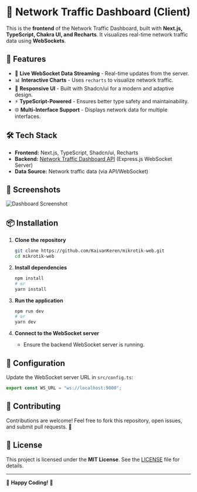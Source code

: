 # 📡 Network Traffic Dashboard (Client)

This is the **frontend** of the Network Traffic Dashboard, built with **Next.js, TypeScript, Chakra UI, and Recharts**. It visualizes real-time network traffic data using **WebSockets**.

## 🚀 Features

- 📡 **Live WebSocket Data Streaming** - Real-time updates from the server.
- 📊 **Interactive Charts** - Uses `recharts` to visualize network traffic.
- 🎨 **Responsive UI** - Built with Shadcn/ui for a modern and adaptive design.
- ⚡ **TypeScript-Powered** - Ensures better type safety and maintainability.
- 🌐 **Multi-Interface Support** - Displays network data for multiple interfaces.

## 🛠️ Tech Stack

- **Frontend:** Next.js, TypeScript, Shadcn/ui, Recharts
- **Backend:** [Network Traffic Dashboard API](https://github.com/KaivanKeren/mikrotik-api) (Express.js WebSocket Server)
- **Data Source:** Network traffic data (via API/WebSocket)

## 📸 Screenshots

![Dashboard Screenshot](./assets/image.png)

## 📦 Installation

1. **Clone the repository**
   ```sh
   git clone https://github.com/KaivanKeren/mikrotik-web.git
   cd mikrotik-web
   ```

2. **Install dependencies**
   ```sh
   npm install
   # or
   yarn install
   ```

3. **Run the application**
   ```sh
   npm run dev
   # or
   yarn dev
   ```

4. **Connect to the WebSocket server**
   - Ensure the backend WebSocket server is running.

## 🔧 Configuration

Update the WebSocket server URL in `src/config.ts`:

```ts
export const WS_URL = "ws://localhost:9000";
```

## 🤝 Contributing

Contributions are welcome! Feel free to fork this repository, open issues, and submit pull requests. 🚀

## 📜 License

This project is licensed under the **MIT License**. See the [LICENSE](./LICENSE) file for details.

---

🚀 **Happy Coding!** 🎉
